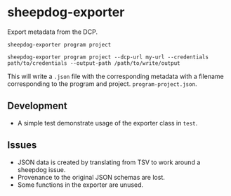 # sheepdog-exporter

Export metadata from the DCP.

```
sheepdog-exporter program project

sheepdog-exporter program project --dcp-url my-url --credentials path/to/credentials --output-path /path/to/write/output
```

This will write a `.json` file with the corresponding metadata
with a filename corresponding to the program and project. `program-project.json`.

## Development

* A simple test demonstrate usage of the exporter class in `test`.

## Issues

* JSON data is created by translating from TSV to work around a sheepdog issue.
* Provenance to the original JSON schemas are lost.
* Some functions in the exporter are unused.
